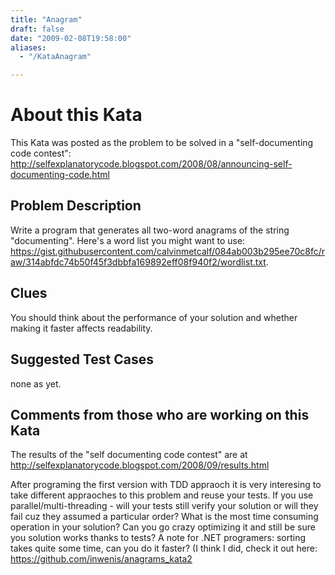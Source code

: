 ```yaml
---
title: "Anagram"
draft: false
date: "2009-02-08T19:58:00"
aliases:
  - "/KataAnagram"

---
```

# About this Kata

This Kata was posted as the problem to be solved in a "self-documenting code contest":
http://selfexplanatorycode.blogspot.com/2008/08/announcing-self-documenting-code.html

## Problem Description

Write a program that generates all two-word anagrams of the string
"documenting". Here's a word list you might want to use:
https://gist.githubusercontent.com/calvinmetcalf/084ab003b295ee70c8fc/raw/314abfdc74b50f45f3dbbfa169892eff08f940f2/wordlist.txt.

## Clues

You should think about the performance of your solution and whether
making it faster affects readability.

## Suggested Test Cases

none as yet.

## Comments from those who are working on this Kata

The results of the "self documenting code contest" are at http://selfexplanatorycode.blogspot.com/2008/09/results.html

After programing the first version with TDD appraoch it is very interesing to take different appraoches to this problem and reuse your tests.
If you use parallel/multi-threading - will your tests still verify your solution or will they fail cuz they assumed a particular order?
What is the most time consuming operation in your solution? Can you go crazy optimizing it and still be sure you solution works thanks to tests?
A note for .NET programers: sorting takes quite some time, can you do it faster? (I think I did, check it out here: https://github.com/inwenis/anagrams_kata2
